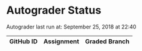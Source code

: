 # Autograder Status
Autograder last run at: September 25, 2018 at 22:40

| GitHub ID | Assignment | Graded Branch |
|-----------|------------|---------------|
